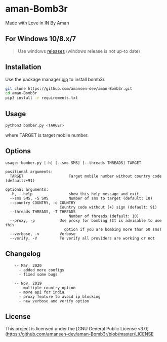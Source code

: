 # aman-Bomb3r

Made with Love in IN By Aman

## For Windows 10/8.x/7

> Use windows [releases](https://github.com/amansen-dev/aman-bomb3r/releases) (windows release is not up-to date)

## Installation

Use the package manager [pip](https://pip.pypa.io/en/stable/installing/) to install bomb3r.

```bash
git clone https://github.com/amansen-dev/aman-Bomb3r.git
cd aman-Bomb3r
pip3 install -r requirements.txt
```

## Usage

```bash
python3 bomber.py <TARGET>
```

where TARGET is target mobile number.

## Options

```
usage: bomber.py [-h] [--sms SMS] [--threads THREADS] TARGET

positional arguments:
  TARGET                    Target mobile number without country code (default:+91)

optional arguments:
  -h, --help                show this help message and exit
  --sms SMS, -S SMS         Number of sms to target (default: 10)
  --country COUNTRY, -c COUNTRY
                        Country code without (+) sign (default: 91)
  --threads THREADS, -T THREADS
                            Number of threads (default: 10)
  --proxy, -p           Use proxy for bombing (It is advisable to use this
                          option if you are bombing more than 50 sms)
  --verbose, -v         Verbose
  --verify, -V          To verify all providers are working or not
```

## Changelog

```
    -- Mar, 2020
      - added more configs
      - fixed some bugs
      
    -- Nov, 2019
      - multiple country option
      - more api for india
      - proxy feature to avoid ip blocking
      - new verbose and verify option
```

## License

This project is licensed under the [GNU General Public License v3.0](https://github.com/amansen-dev/aman-Bomb3r/blob/master/LICENSE

